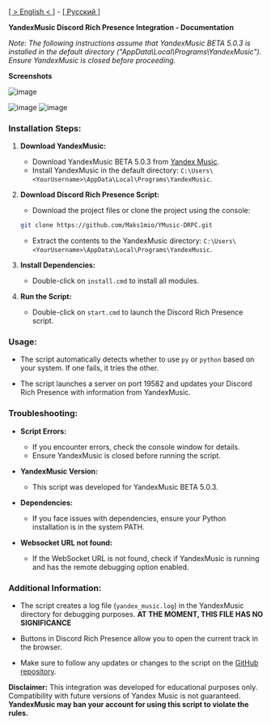 [[ > English < ]](https://github.com/Maks1mio/YMusic-DRPC/blob/main/doc/en/readme.md) - [[ Русский ]](https://github.com/Maks1mio/YMusic-DRPC)

**YandexMusic Discord Rich Presence Integration - Documentation**

*Note: The following instructions assume that YandexMusic BETA 5.0.3 is installed in the default directory ("AppData\Local\Programs\YandexMusic"). Ensure YandexMusic is closed before proceeding.*

**Screenshots**

![image](https://github.com/Maks1mio/YMusic-DRPC/assets/44835662/c8af3316-db14-4fdd-85dc-23fc6e8d9406)

![image](https://github.com/Maks1mio/YMusic-DRPC/assets/44835662/8cb9421e-feac-454c-abad-6ce6e0b769fe)
![image](https://github.com/Maks1mio/YMusic-DRPC/assets/44835662/20965613-eb89-41cf-99dc-6430b93d38e8)

### Installation Steps:

1. **Download YandexMusic:**
   - Download YandexMusic BETA 5.0.3 from [Yandex Music](https://music.yandex.ru/download/?utm_source=music&utm_medium=selfpromo_music&utm_term=branding&utm_campaign=app).
   - Install YandexMusic in the default directory: `C:\Users\<YourUsername>\AppData\Local\Programs\YandexMusic`.

2. **Download Discord Rich Presence Script:**
   - Download the project files or clone the project using the console:
    ```bash
    git clone https://github.com/Maks1mio/YMusic-DRPC.git
    ```
   - Extract the contents to the YandexMusic directory: `C:\Users\<YourUsername>\AppData\Local\Programs\YandexMusic`.

3. **Install Dependencies:**
   - Double-click on `install.cmd` to install all modules.

4. **Run the Script:**
   - Double-click on `start.cmd` to launch the Discord Rich Presence script.

### Usage:

- The script automatically detects whether to use `py` or `python` based on your system. If one fails, it tries the other.

- The script launches a server on port 19582 and updates your Discord Rich Presence with information from YandexMusic.

### Troubleshooting:

- **Script Errors:**
  - If you encounter errors, check the console window for details.
  - Ensure YandexMusic is closed before running the script.

- **YandexMusic Version:**
  - This script was developed for YandexMusic BETA 5.0.3.

- **Dependencies:**
  - If you face issues with dependencies, ensure your Python installation is in the system PATH.

- **Websocket URL not found:**
  - If the WebSocket URL is not found, check if YandexMusic is running and has the remote debugging option enabled.

### Additional Information:

- The script creates a log file (`yandex_music.log`) in the YandexMusic directory for debugging purposes.
**AT THE MOMENT, THIS FILE HAS NO SIGNIFICANCE**

- Buttons in Discord Rich Presence allow you to open the current track in the browser.

- Make sure to follow any updates or changes to the script on the [GitHub repository](https://github.com/Maks1mio/YMusic-DRPC).

**Disclaimer:**
This integration was developed for educational purposes only. Compatibility with future versions of Yandex Music is not guaranteed. **YandexMusic may ban your account for using this script to violate the rules.**
